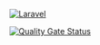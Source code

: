 [![Laravel](https://github.com/AndrewLCR/ucreativa/actions/workflows/laravel.yml/badge.svg)](https://github.com/AndrewLCR/ucreativa/actions/workflows/laravel.yml)

[![Quality Gate Status](https://sonarcloud.io/api/project_badges/measure?project=AndrewLCR_ucreativa&metric=alert_status)](https://sonarcloud.io/dashboard?id=AndrewLCR_ucreativa)
